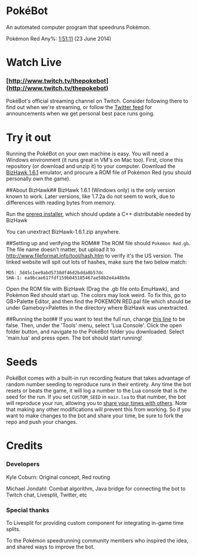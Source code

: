 PokéBot
=======
An automated computer program that speedruns Pokémon.

Pokémon Red Any%: [1:51:11](https://www.youtube.com/watch?v=M4pOlQ-mIoc) (23 June 2014)

Watch Live
==========
### [http://www.twitch.tv/thepokebot](http://www.twitch.tv/thepokebot)
PokéBot's official streaming channel on Twitch. Consider following there to find out when we're streaming, or follow the [Twitter feed](https://twitter.com/thepokebot) for announcements when we get personal best pace runs going.

Try it out
==========
Running the PokéBot on your own machine is easy. You will need a Windows environment (it runs great in VM's on Mac too). First, clone this repository (or download and unzip it) to your computer. Download the [BizHawk 1.6.1](http://sourceforge.net/projects/bizhawk/files/BizHawk/BizHawk-1.6.1.zip/download) emulator, and procure a ROM file of Pokémon Red (you should personally own the game).


##About BizHawk##
BizHawk 1.6.1 (Windows only) is the only version known to work.  Later versions, like 1.7.2a do not seem to work, due to differences with reading bytes from memory.

Run the [prereq installer](http://sourceforge.net/projects/bizhawk/files/Prerequisites/bizhawk_prereqs_v1.1.zip/download), which should update a C++ distributable needed by BizHawk

You can unextract BizHawk-1.6.1.zip anywhere.

##Setting up and verifying the ROM##
The ROM file should `Pokemon Red.gb`.  The file name doesn't matter, but upload it to http://www.fileformat.info/tool/hash.htm to verify it's the US version.  The linked website will spit out lots of hashes, make sure the two below match:
```
MD5: 3d45c1ee9abd5738df46d2bdda8b57dc
SHA-1: ea9bcae617fdf159b045185467ae58b2e4a48b9a
```

Open the ROM file with BizHawk (Drag the .gb file onto EmuHawk), and Pokémon Red should start up.
The colors may look weird.  To fix this, go to GB>Palette Editor, and then find the POKEMON RED.pal file which should be under Gameboy>Palettes in the directory where BizHawk was unextracted.


##Running the bot##
If you want to test the full run, change [this line](https://github.com/kylecoburn/PokeBot/blob/52232581f227b829ea283d795ddaf60a52ce24fe/main.lua#L4) to be false.
Then, under the 'Tools' menu, select 'Lua Console'.
Click the open folder button, and navigate to the PokéBot folder you downloaded. Select 'main.lua' and press open. The bot should start running!

Seeds
=====
PokéBot comes with a built-in run recording feature that takes advantage of random number seeding to reproduce runs in their entirety. Any time the bot resets or beats the game, it will log a number to the Lua console that is the seed for the run. If you set `CUSTOM_SEED` in `main.lua` to that number, the bot will reproduce your run, allowing you to [share your times with others](Seeds.md). Note that making any other modifications will prevent this from working. So if you want to make changes to the bot and share your time, be sure to fork the repo and push your changes.

Credits
=======
### Developers
Kyle Coburn: Original concept, Red routing

Michael Jondahl: Combat algorithm, Java bridge for connecting the bot to Twitch chat, Livesplit, Twitter, etc

### Special thanks
To Livesplit for providing custom component for integrating in-game time splits.

To the Pokémon speedrunning community members who inspired the idea, and shared ways to improve the bot.
